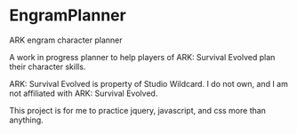 # EngramPlanner
ARK engram character planner

A work in progress planner to help players of ARK: Survival Evolved plan their character skills.

ARK: Survival Evolved is property of Studio Wildcard.  I do not own, and I am not affiliated with ARK: Survival Evolved.

This project is for me to practice jquery, javascript, and css more than anything.
